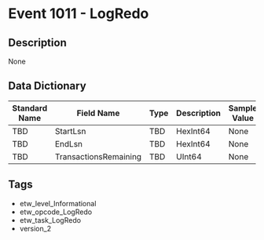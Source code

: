 # Event 1011 - LogRedo

## Description
None

## Data Dictionary
|Standard Name|Field Name|Type|Description|Sample Value|
|---|---|---|---|---|
|TBD|StartLsn|TBD|HexInt64|None|None|
|TBD|EndLsn|TBD|HexInt64|None|None|
|TBD|TransactionsRemaining|TBD|UInt64|None|None|

## Tags
* etw_level_Informational
* etw_opcode_LogRedo
* etw_task_LogRedo
* version_2